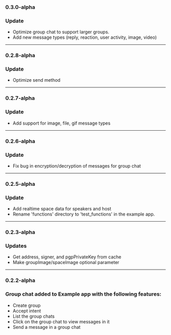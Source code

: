 
### 0.3.0-alpha
### Update
- Optimize group chat to support larger groups.
- Add new message types (reply, reaction, user activity, image, video)

---
### 0.2.8-alpha
### Update
- Optimize send method

---
### 0.2.7-alpha
### Update
- Add support for image, file, gif message types

---
### 0.2.6-alpha
### Update
- Fix bug in encryption/decryption of messages for group chat

---
### 0.2.5-alpha

### Update

- Add realtime space data for speakers and host
- Rename 'functions' directory to 'test_functions' in the example app.


---
### 0.2.3-alpha

### Updates

- Get address, signer, and pgpPrivateKey from cache
- Make groupImage/spaceImage optional parameter

---

### 0.2.2-alpha

### Group chat added to Example app with the following features:

- Create group
- Accept intent
- List the group chats
- Click on the group chat to view messages in it
- Send a message in a group chat
